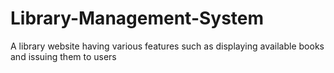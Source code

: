 # Library-Management-System
A library website having various features such as displaying available books and issuing them to users
